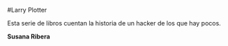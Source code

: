 #Larry Plotter

Esta serie de libros cuentan la historia de un hacker de los que hay pocos.

**Susana Ribera**